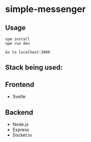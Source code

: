 # simple-messenger

## Usage
```
npm install
npm run dev

Go to localhost:3000
```

## Stack being used: 

## Frontend
* Svelte

## Backend
* Node.js
* Express
* Socket.io
